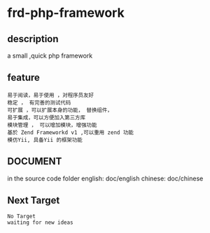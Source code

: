 frd-php-framework
===========================

description
---------------------------
  a small ,quick php framework

feature
---------------------------
    易于阅读，易于使用 ，对程序员友好
    稳定 ， 有完善的测试代码
    可扩展 ，可以扩展本身的功能， 替换组件，
    易于集成，可以方便加入第三方库
    模块管理 ， 可以增加模块，增强功能
    基於 Zend Frameworkd v1 ,可以重用 zend 功能
    模仿Yii, 具备Yii 的框架功能


DOCUMENT
---------------------------
  in the source code folder
  english: doc/english
  chinese: doc/chinese

Next Target
---------------------------
    No Target
    waiting for new ideas
